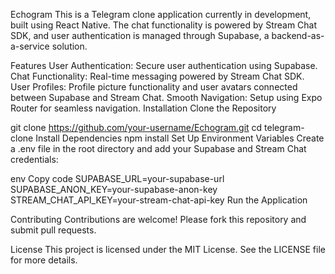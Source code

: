 

Echogram
This is a Telegram clone application currently in development, built using React Native. The chat functionality is powered by Stream Chat SDK, and user authentication is managed through Supabase, a backend-as-a-service solution.

Features
User Authentication: Secure user authentication using Supabase.
Chat Functionality: Real-time messaging powered by Stream Chat SDK.
User Profiles: Profile picture functionality and user avatars connected between Supabase and Stream Chat.
Smooth Navigation: Setup using Expo Router for seamless navigation.
Installation
Clone the Repository


git clone https://github.com/your-username/Echogram.git
cd telegram-clone
Install Dependencies
npm install
Set Up Environment Variables
Create a .env file in the root directory and add your Supabase and Stream Chat credentials:

env
Copy code
SUPABASE_URL=your-supabase-url
SUPABASE_ANON_KEY=your-supabase-anon-key
STREAM_CHAT_API_KEY=your-stream-chat-api-key
Run the Application



Contributing
Contributions are welcome! Please fork this repository and submit pull requests.

License
This project is licensed under the MIT License. See the LICENSE file for more details.






